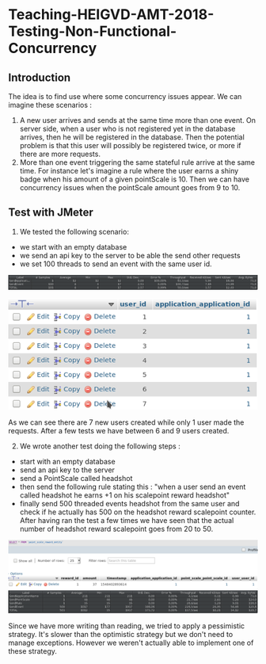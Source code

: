 # Teaching-HEIGVD-AMT-2018-Testing-Non-Functional-Concurrency
## Introduction

The idea is to find use where some concurrency issues appear.
We can imagine these scenarios :

1) A new user arrives and sends at the same time more than one event. On server side, when a user who is not registered yet in the database arrives, then he will be registered in the database. Then the potential problem is that this user will possibly be registered twice, or more if there are more requests.
2) More than one event triggering the same stateful rule arrive at the same time. For instance let's imagine a rule where the user earns a shiny badge when his amount of a given pointScale is 10. Then we can have concurrency issues when the pointScale amount goes from 9 to 10.

## Test with JMeter

1) We tested the following scenario:  
- we start with an empty database  
- we send an api key to the server to be able the send other requests  
- we set 100 threads to send an event with the same user id.  

![alt text](./images/UserJMeter.png "jmeter")

![alt text](./images/UserTable.png "User table")

As we can see there are 7 new users created while only 1 user made the requests. After a few tests we have between 6 and 9 users created.

2) We wrote another test doing the following steps :  
- start with an empty database  
- send an api key to the server  
- send a PointScale called headshot  
- then send the following rule stating this : "when a user send an event called headshot he earns +1 on his scalepoint reward headshot"  
- finally send 500 threaded events headshot from the same user and check if he actually has 500 on the headshot reward scalepoint counter. After having ran the test a few times we have seen that the actual number of headshot reward scalepoint goes from 20 to 50.  

![alt text](./images/JMeter2.png "User table")
![alt text](./images/JMeter3.png "User table")

Since we have more writing than reading, we tried to apply a pessimistic strategy. It's slower than the optimistic strategy but we don't need to manage exceptions. However we weren't actually able to implement one of these strategy.
